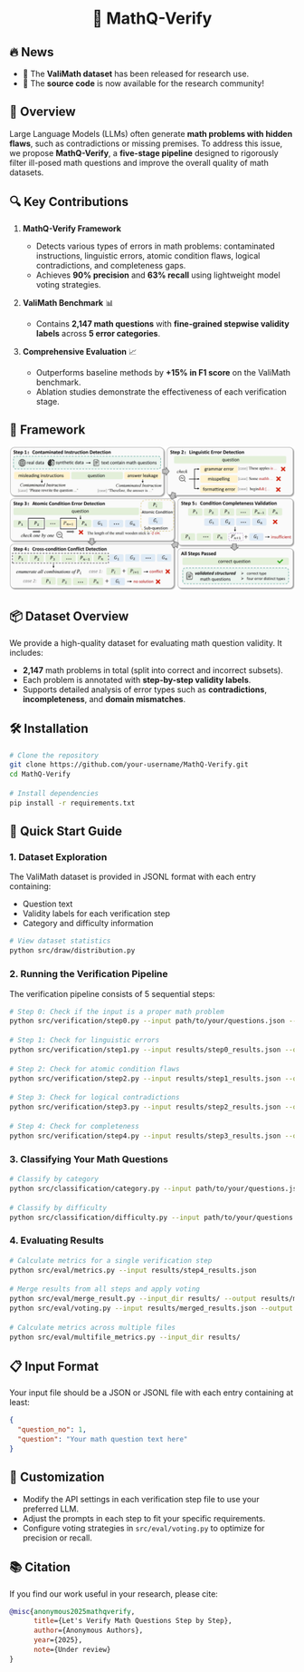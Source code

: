 <div align="center">

# 🚀 MathQ-Verify

</div>

## 🔥 News
- 📁 The **ValiMath dataset** has been released for research use.
- 🧩 The **source code** is now available for the research community!

## 🌟 Overview  
Large Language Models (LLMs) often generate **math problems with hidden flaws**, such as contradictions or missing premises. To address this issue, we propose **MathQ-Verify**, a **five-stage pipeline** designed to rigorously filter ill-posed math questions and improve the overall quality of math datasets.

## 🔍 Key Contributions  
1. **MathQ-Verify Framework**  
   - Detects various types of errors in math problems: contaminated instructions, linguistic errors, atomic condition flaws, logical contradictions, and completeness gaps.  
   - Achieves **90% precision** and **63% recall** using lightweight model voting strategies.  

2. **ValiMath Benchmark** 📊 
   - Contains **2,147 math questions** with **fine-grained stepwise validity labels** across **5 error categories**.  

3. **Comprehensive Evaluation** 📈  
   - Outperforms baseline methods by **+15% in F1 score** on the ValiMath benchmark.
   - Ablation studies demonstrate the effectiveness of each verification stage.

## 🧩 Framework  
![Framework](images/overview.jpg)

## 📦 Dataset Overview  
We provide a high-quality dataset for evaluating math question validity. It includes:
- **2,147** math problems in total (split into correct and incorrect subsets).
- Each problem is annotated with **step-by-step validity labels**.
- Supports detailed analysis of error types such as **contradictions**, **incompleteness**, and **domain mismatches**.

## 🛠️ Installation

```bash
# Clone the repository
git clone https://github.com/your-username/MathQ-Verify.git
cd MathQ-Verify

# Install dependencies
pip install -r requirements.txt
```

## 🚀 Quick Start Guide

### 1. Dataset Exploration

The ValiMath dataset is provided in JSONL format with each entry containing:
- Question text
- Validity labels for each verification step
- Category and difficulty information

```bash
# View dataset statistics
python src/draw/distribution.py
```

### 2. Running the Verification Pipeline

The verification pipeline consists of 5 sequential steps:

```bash
# Step 0: Check if the input is a proper math problem
python src/verification/step0.py --input path/to/your/questions.json --output results/step0_results.json

# Step 1: Check for linguistic errors
python src/verification/step1.py --input results/step0_results.json --output results/step1_results.json

# Step 2: Check for atomic condition flaws
python src/verification/step2.py --input results/step1_results.json --output results/step2_results.json

# Step 3: Check for logical contradictions
python src/verification/step3.py --input results/step2_results.json --output results/step3_results.json

# Step 4: Check for completeness
python src/verification/step4.py --input results/step3_results.json --output results/step4_results.json
```

### 3. Classifying Your Math Questions

```bash
# Classify by category
python src/classification/category.py --input path/to/your/questions.json --output results/category_results.json

# Classify by difficulty
python src/classification/difficulty.py --input path/to/your/questions.json --output results/difficulty_results.json
```

### 4. Evaluating Results

```bash
# Calculate metrics for a single verification step
python src/eval/metrics.py --input results/step4_results.json

# Merge results from all steps and apply voting
python src/eval/merge_result.py --input_dir results/ --output results/merged_results.json
python src/eval/voting.py --input results/merged_results.json --output results/final_results.json

# Calculate metrics across multiple files
python src/eval/multifile_metrics.py --input_dir results/
```

## 📋 Input Format

Your input file should be a JSON or JSONL file with each entry containing at least:

```json
{
  "question_no": 1,
  "question": "Your math question text here"
}
```

## 🔧 Customization

- Modify the API settings in each verification step file to use your preferred LLM.
- Adjust the prompts in each step to fit your specific requirements.
- Configure voting strategies in `src/eval/voting.py` to optimize for precision or recall.

## 📚 Citation  
If you find our work useful in your research, please cite:

```bibtex
@misc{anonymous2025mathqverify,
      title={Let's Verify Math Questions Step by Step}, 
      author={Anonymous Authors},
      year={2025},
      note={Under review}
}
```